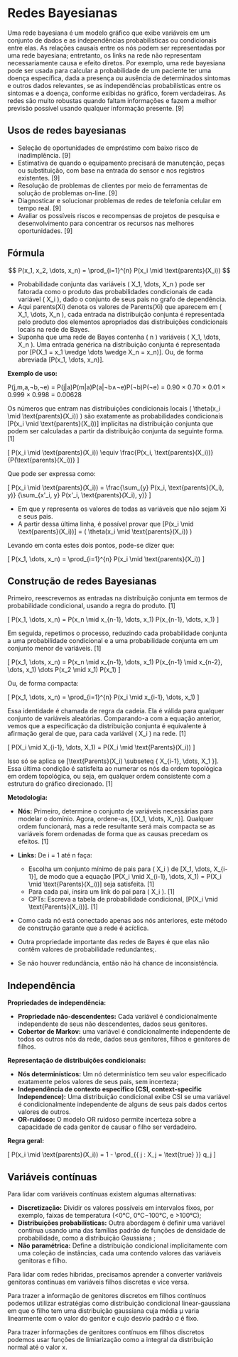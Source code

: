 # Redes Bayesianas​

Uma rede bayesiana é um modelo gráfico que exibe variáveis em um conjunto de dados e as independências probabilísticas ou condicionais entre elas. As relações causais entre os nós podem ser representadas por uma rede bayesiana; entretanto, os links na rede não representam necessariamente causa e efeito diretos. Por exemplo, uma rede bayesiana pode ser usada para calcular a probabilidade de um paciente ter uma doença específica, dada a presença ou ausência de determinados sintomas e outros dados relevantes, se as independências probabilísticas entre os sintomas e a doença, conforme exibidas no gráfico, forem verdadeiras. As redes são muito robustas quando faltam informações e fazem a melhor previsão possível usando qualquer informação presente. [9]

## Usos de redes bayesianas

- Seleção de oportunidades de empréstimo com baixo risco de inadimplência. [9]
- Estimativa de quando o equipamento precisará de manutenção, peças ou substituição, com base na entrada do sensor e nos registros existentes. [9]
- Resolução de problemas de clientes por meio de ferramentas de solução de problemas on-line. [9]
- Diagnosticar e solucionar problemas de redes de telefonia celular em tempo real. [9]
- Avaliar os possíveis riscos e recompensas de projetos de pesquisa e desenvolvimento para concentrar os recursos nas melhores oportunidades. [9]

## Fórmula

$$
P(x_1, x_2, \dots, x_n) = \prod_{i=1}^{n} P(x_i \mid \text{parents}(X_i))
$$

- Probabilidade conjunta das variáveis \( X_1, \dots, X_n \) pode ser fatorada como o produto das probabilidades condicionais de cada variável \( X_i \), dado o conjunto de seus pais no grafo de dependência.
- Aqui parents(Xi) denota os valores de Parents(Xi) que aparecem em \( X_1, \dots, X_n \), cada entrada na distribuição conjunta é representada pelo produto dos elementos apropriados das distribuições condicionais locais na rede de Bayes.​
- Suponha que uma rede de Bayes contenha \( n \) variáveis \( X_1, \dots, X_n \). Uma entrada genérica na distribuição conjunta é representada por \[P(X_1 = x_1 \wedge \dots \wedge X_n = x_n)\]. Ou, de forma abreviada \[P(x_1, \dots, x_n)\].

**Exemplo de uso:**

P(j,m,a,¬b,¬e) = P(j|a)P(m|a)P(a|¬b∧¬e)P(¬b)P(¬e) = 0.90 × 0.70 × 0.01 × 0.999 × 0.998 = 0.00628

Os números que entram nas distribuições condicionais locais \( \theta(x_i \mid \text{parents}(X_i)) \) são exatamente as probabilidades condicionais \[P(x_i \mid \text{parents}(X_i))\] implícitas na distribuição conjunta que podem ser calculadas a partir da distribuição conjunta da seguinte forma. [1]

\[
P(x_i \mid \text{parents}(X_i)) \equiv \frac{P(x_i, \text{parents}(X_i))}{P(\text{parents}(X_i))}
\]

Que pode ser expressa como:

\[
P(x_i \mid \text{parents}(X_i)) =
\frac{\sum_{y} P(x_i, \text{parents}(X_i), y)}
{\sum_{x'_i, y} P(x'_i, \text{parents}(X_i), y)}
\]

- Em que y representa os valores de todas as variáveis que não sejam Xi e seus pais.
- A partir dessa última linha, é possível provar que \[P(x_i \mid \text{parents}(X_i))\] = \( \theta(x_i \mid \text{parents}(X_i)) \)

Levando em conta estes dois pontos, pode-se dizer que:

\[
P(x_1, \dots, x_n) = \prod_{i=1}^{n} P(x_i \mid \text{parents}(X_i))
\]

## Construção de redes Bayesianas

Primeiro, reescrevemos as entradas na distribuição conjunta em termos de probabilidade condicional, usando a regra do produto. [1]

\[
P(x_1, \dots, x_n) = P(x_n \mid x_{n-1}, \dots, x_1) P(x_{n-1}, \dots, x_1)
\]

Em seguida, repetimos o processo, reduzindo cada probabilidade conjunta a uma probabilidade condicional e a uma probabilidade conjunta em um conjunto menor de variáveis. [1]

\[
P(x_1, \dots, x_n) = P(x_n \mid x_{n-1}, \dots, x_1) P(x_{n-1} \mid x_{n-2}, \dots, x_1) \dots P(x_2 \mid x_1) P(x_1)
\]

Ou, de forma compacta:

\[
P(x_1, \dots, x_n) = \prod_{i=1}^{n} P(x_i \mid x_{i-1}, \dots, x_1)
\]

Essa identidade é chamada de regra da cadeia. Ela é válida para qualquer conjunto de variáveis aleatórias. Comparando-a com a equação anterior, vemos que a especificação da distribuição conjunta é equivalente à afirmação geral de que, para cada variável \( X_i \) na rede. [1]

\[
P(X_i \mid X_{i-1}, \dots, X_1) = P(X_i \mid \text{Parents}(X_i))
\]

Isso só se aplica se \[\text{Parents}(X_i) \subseteq \{ X_{i-1}, \dots, X_1 \}\]. Essa última condição é satisfeita ao numerar os nós da ordem topológica em ordem topológica, ou seja, em qualquer ordem consistente com a estrutura do gráfico direcionado. [1]

**Metodologia:**

- **Nós:** Primeiro, determine o conjunto de variáveis necessárias para modelar o domínio. Agora, ordene-as, \[\{X_1, \dots, X_n\}\]. Qualquer ordem funcionará, mas a rede resultante será mais compacta se as variáveis forem ordenadas de forma que as causas precedam os efeitos. [1]
- **Links:** De i = 1 até n faça:
    - Escolha um conjunto mínimo de pais para \( X_i \) de \[X_1, \dots, X_{i-1}\], de modo que a equação \[P(X_i \mid X_{i-1}, \dots, X_1) = P(X_i \mid \text{Parents}(X_i))\] seja satisfeita. [1]
    - Para cada pai, insira um link do pai para \( X_i \). [1]
    - CPTs: Escreva a tabela de probabilidade condicional, \[P(X_i \mid \text{Parents}(X_i))\]. [1]

- Como cada nó está conectado apenas aos nós anteriores, este método de construção garante que a rede é acíclica.
- Outra propriedade importante das redes de Bayes é que elas não contêm valores de probabilidade redundantes;.
- Se não houver redundância, então não há chance de inconsistência.

## Independência

**Propriedades de independência:**

- **Propriedade não-descendentes:** Cada variável é condicionalmente independente de seus não descendentes, dados seus genitores.​
- **Cobertor de Markov:** uma variável é condicionalmente independente de todos os outros nós da rede, dados seus genitores, filhos e genitores de filhos.

**Representação de distribuições condicionais:**

- **Nós determinísticos:** Um nó determinístico tem seu valor especificado exatamente pelos valores de seus pais, sem incerteza;​
- **Independência de contexto específico (CSI, context-specific Independence):** Uma distribuição condicional exibe CSI se uma variável é condicionalmente independente de alguns de seus pais dados certos valores de outros.​
- **OR-ruidoso:** O modelo OR ruidoso permite incerteza sobre a capacidade de cada genitor de causar o filho ser verdadeiro.

**Regra geral:**

\[
P(x_i \mid \text{parents}(X_i)) = 1 - \prod_{\{ j : X_j = \text{true} \}} q_j
\]

## Variáveis contínuas​

Para lidar com variáveis contínuas existem algumas alternativas:​

- **Discretização:** Dividir os valores possíveis em intervalos fixos, por exemplo, faixas de temperatura (<0°C, 0°C−100°C, e >100°C);​
- **Distribuições probabilísticas:** Outra abordagem é definir uma variável contínua usando uma das famílias padrão de funções de densidade de probabilidade, como a distribuição Gaussiana                       ;​
- **Não paramétrica:** Define a distribuição condicional implicitamente com uma coleção de instâncias, cada uma contendo valores das variáveis ​​genitoras e filho.

Para lidar com redes hibridas, precisamos aprender a converter variáveis genitoras contínuas em variáveis filhos discretas e vice versa.

Para trazer a informação de genitores discretos em filhos contínuos podemos utilizar estratégias como distribuição condicional linear-gaussiana em que o filho tem uma distribuição gaussiana cuja média µ varia linearmente com o valor do genitor e cujo desvio padrão σ é fixo.​

Para trazer informações de genitores contínuos em filhos discretos podemos usar funções de limiarização como a integral da distribuição normal até o valor x.